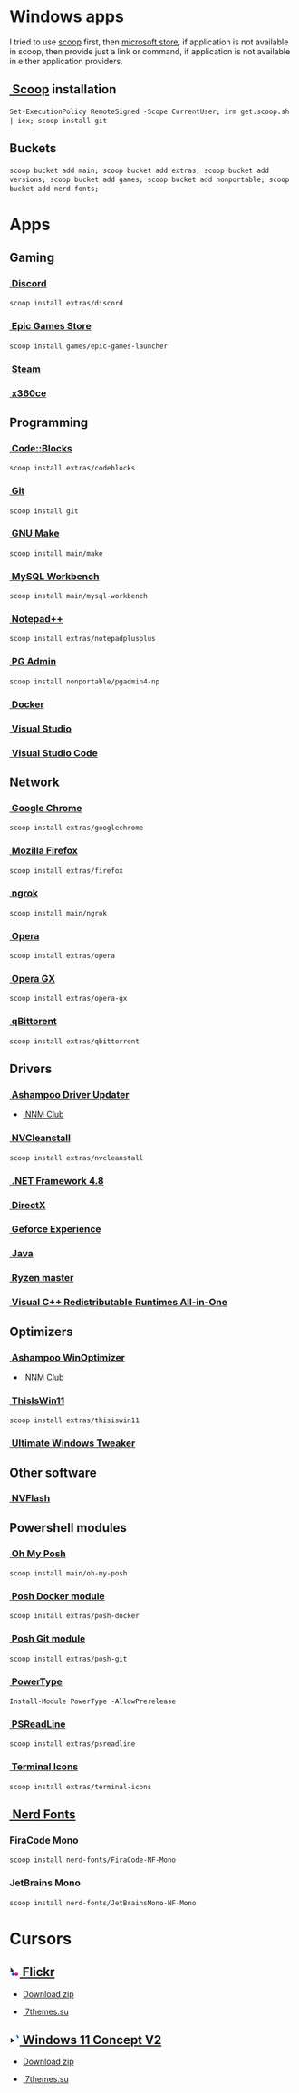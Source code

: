# Windows apps

I tried to use [scoop](https://scoop.sh) first, then [microsoft store](https://apps.microsoft.com/store/apps), if application is not available in scoop, then provide just a link or command, if application is not available in either application providers.

## [<img src="https://avatars.githubusercontent.com/u/16618068" alt="" style="height: 1.125rem;" /> Scoop](https://scoop.sh) installation

```pwsh
Set-ExecutionPolicy RemoteSigned -Scope CurrentUser; irm get.scoop.sh | iex; scoop install git
```

## Buckets

```pwsh
scoop bucket add main; scoop bucket add extras; scoop bucket add versions; scoop bucket add games; scoop bucket add nonportable; scoop bucket add nerd-fonts;
```

# Apps

## Gaming

### [<img src="https://discord.com/assets/847541504914fd33810e70a0ea73177e.ico" alt="" style="height: 1rem;" /> Discord](https://discord.com)

```pwsh
scoop install extras/discord
```

### [<img src="https://static-assets-prod.epicgames.com/epic-store/static/favicon.ico" alt="" style="height: 1rem;" /> Epic Games Store](https://store.epicgames.com)

```pwsh
scoop install games/epic-games-launcher
```

### [<img src="https://store.steampowered.com/favicon.ico" alt="" style="height: 1rem;" /> Steam](https://store.steampowered.com)

### [<img src="https://www.x360ce.com/favicon.x360ce.ico" alt="" style="height: 1rem;" /> x360ce](https://www.x360ce.com)

## Programming

### [<img src="https://www.codeblocks.org/images/logo160.png" alt="" style="height: 1rem;" /> Code::Blocks](http://www.codeblocks.org)

```pwsh
scoop install extras/codeblocks
```

### [<img src="https://git-scm.com/favicon.ico" alt="" style="height: 1rem;" /> Git](https://git-scm.com)

```pwsh
scoop install git
```

### [<img src="https://www.gnu.org/graphics/heckert_gnu.transp.small.png" alt="" style="height: 1rem;" /> GNU Make](https://www.gnu.org/software/make)

```pwsh
scoop install main/make
```

### [<img src="https://labs.mysql.com/common/themes/sakila/favicon.ico" alt="" style="height: 1rem;" /> MySQL Workbench](https://dev.mysql.com/downloads/workbench)

```pwsh
scoop install main/mysql-workbench
```

### [<img src="https://notepad-plus-plus.org/images/logo.svg" alt="" style="height: 1rem;" /> Notepad++](https://notepad-plus-plus.org/downloads)

```pwsh
scoop install extras/notepadplusplus
```

### [<img src="https://www.pgadmin.org/static/COMPILED/assets/img/favicon.ico" alt="" style="height: 1rem;" /> PG Admin](https://www.pgadmin.org)

```pwsh
scoop install nonportable/pgadmin4-np
```

### [<img src="https://www.docker.com/wp-content/uploads/2023/04/cropped-Docker-favicon-192x192.png" alt="" style="height: 1rem;" /> Docker](https://www.docker.com)

### [<img src="https://visualstudio.microsoft.com/wp-content/uploads/2022/11/vs-icon.svg" alt="" style="height: 1rem;" /> Visual Studio](https://visualstudio.microsoft.com)

### [<img src="https://code.visualstudio.com/favicon.ico" alt="" style="height: 1rem;" /> Visual Studio Code](https://code.visualstudio.com)

## Network

### [<img src="https://www.google.com/chrome/static/images/chrome-logo-m100.svg" alt="" style="height: 1rem;" /> Google Chrome](https://www.google.com/chrome)

```pwsh
scoop install extras/googlechrome
```

### [<img src="https://www.mozilla.org/media/img/favicons/firefox/browser/favicon-196x196.59e3822720be.png" alt="" style="height: 1rem;" /> Mozilla Firefox](https://www.mozilla.org/en-US/firefox)

```pwsh
scoop install extras/firefox
```

### [<img src="https://ngrok.com/static/img/favicon.png" alt="" style="height: 1rem;" /> ngrok](https://ngrok.com)

```pwsh
scoop install main/ngrok
```

### [<img src="https://cdn-production-opera-website.operacdn.com/staticfiles/assets/images/logo/logo-o.a069885fbe7c.svg" alt="" style="height: 1rem;" /> Opera](https://www.opera.com)

```pwsh
scoop install extras/opera
```

### [<img src="https://cdn-production-opera-website.operacdn.com/staticfiles/assets/images/pages/client/welcomeGx/favicon/favicon.6e8da31be579.ico" alt="" style="height: 1rem;" /> Opera GX](https://www.opera.com/gx)

```pwsh
scoop install extras/opera-gx
```

### [<img src="https://www.qbittorrent.org/favicon.ico" alt="" style="height: 1rem;" /> qBittorent](https://www.qbittorrent.org)

```pwsh
scoop install extras/qbittorrent
```

## Drivers

### [<img src="https://www.ashampoo.com/favicon.ico" alt="" style="height: 1rem;" /> Ashampoo Driver Updater](https://www.ashampoo.com/en-us/driver-updater)

* [<img src="https://nnmclub.to/favicon.ico" alt="" style="height: 1rem;" /> NNM Club](https://nnmclub.to/forum/viewtopic.php?t=1594138)

### [<img src="https://tpucdn.com/download/images/133_icon-v1685099743626.png" alt="" style="height: 1rem;" /> NVCleanstall](https://www.techpowerup.com/nvcleanstall)

```pwsh
scoop install extras/nvcleanstall
```

### [<img src="https://www.microsoft.com/favicon.ico" alt="" style="height: 1rem;" /> .NET Framework 4.8](https://dotnet.microsoft.com/en-us/download/dotnet-framework/net48)

### [<img src="https://www.microsoft.com/favicon.ico" alt="" style="height: 1rem;" /> DirectX](https://www.microsoft.com/en-us/download/details.aspx?id=35)

### [<img src="https://www.nvidia.com/favicon.ico" alt="" style="height: 1rem;" /> Geforce Experience](https://www.nvidia.com/ru-ru/geforce/geforce-experience)

### [<img src="https://www.oracle.com/asset/web/favicons/favicon-192.png" alt="" style="height: 1rem;" /> Java](https://www.java.com/en/download/manual.jsp)

### [<img src="https://www.amd.com/themes/custom/amd/favicon.ico" alt="" style="height: 1rem;" /> Ryzen master](https://www.amd.com/en/technologies/ryzen-master)

### [<img src="https://tpucdn.com/download/images/123_icon-v1685099743626.png" alt="" style="height: 1rem;" /> Visual C++ Redistributable Runtimes All-in-One](https://www.techpowerup.com/download/visual-c-redistributable-runtime-package-all-in-one)

## Optimizers

### [<img src="https://www.ashampoo.com/favicon.ico" alt="" style="height: 1rem;" /> Ashampoo WinOptimizer](https://www.ashampoo.com/en-us/winoptimizer-26)

* [<img src="https://nnmclub.to/favicon.ico" alt="" style="height: 1rem;" /> NNM Club](https://nnmclub.to/forum/viewtopic.php?t=1615298)

### [<img src="https://www.builtbybel.com/images/about/favicon.png" alt="" style="height: 1rem;" /> ThisIsWin11](https://github.com/builtbybel/ThisIsWin11)

```pwsh
scoop install extras/thisiswin11
```

### [<img src="https://www.thewindowsclub.com/wp-content/themes/the-windows-club/images/favicon.ico" alt="" style="height: 1rem;" /> Ultimate Windows Tweaker](https://www.thewindowsclub.com/ultimate-windows-tweaker-4-windows-10)

## Other software

### [<img src="https://tpucdn.com/download/images/11_icon-v1685099743626.png" alt="" style="height: 1rem;" /> NVFlash](https://www.techpowerup.com/download/nvidia-nvflash)

## Powershell modules

### [<img src="https://ohmyposh.dev/img/logo.svg" alt="" style="height: 1rem;" /> Oh My Posh](https://ohmyposh.dev)

```pwsh
scoop install main/oh-my-posh
```

### [<img src="https://ohmyposh.dev/img/logo.svg" alt="" style="height: 1rem;" /> Posh Docker module](https://ohmyposh.dev)

```pwsh
scoop install extras/posh-docker
```

### [<img src="https://ohmyposh.dev/img/logo.svg" alt="" style="height: 1rem;" /> Posh Git module](https://ohmyposh.dev)

```pwsh
scoop install extras/posh-git
```

### [<img src="https://learn.microsoft.com/en-us/powershell/media/index/ps_black_128.svg" alt="" style="height: 1rem;" /> PowerType](https://github.com/AnderssonPeter/PowerType)

```pwsh
Install-Module PowerType -AllowPrerelease
```

### [<img src="https://learn.microsoft.com/en-us/powershell/media/index/ps_black_128.svg" alt="" style="height: 1rem;" /> PSReadLine](https://learn.microsoft.com/en-us/powershell/module/psreadline/?view=powershell-7.3)

```pwsh
scoop install extras/psreadline
```

### [<img src="https://learn.microsoft.com/en-us/powershell/media/index/ps_black_128.svg" alt="" style="height: 1rem;" /> Terminal Icons](https://github.com/devblackops/Terminal-Icons)

```pwsh
scoop install extras/terminal-icons
```

## [<img src="https://www.nerdfonts.com/assets/img/nerd-fonts-logo.svg" alt="" style="height: 1rem;" /> Nerd Fonts](https://www.nerdfonts.com)

### FiraCode Mono

```pwsh
scoop install nerd-fonts/FiraCode-NF-Mono
```

### JetBrains Mono

```pwsh
scoop install nerd-fonts/JetBrainsMono-NF-Mono
```

# Cursors

## [<img src=".\cursors\Flickr\icon.png" alt="" style="height: 1.125rem;" /> Flickr](https://www.deviantart.com/alexgal23/art/Flickr-Cursors-721046420)

* [Download zip](.\cursors\Flickr\cursor.zip)

* [<img src="https://7themes.su/favicon.ico" alt="" style="height: 1rem;" /> 7themes.su](https://7themes.su/stuff/kursory_windows/flickr/7-1-0-1000)

## [<img src=".\cursors\Windows-11-concept\icon.png" alt="" style="height: 1.125rem;" /> Windows 11 Concept V2](https://www.deviantart.com/jepricreations/art/Windows-11-Cursors-Concept-v2-886489356)

* [Download zip](.\cursors\Windows-11-concept\cursor.zip)

* [<img src="https://7themes.su/favicon.ico" alt="" style="height: 1rem;" /> 7themes.su](https://7themes.su/stuff/kursory_windows/windows_11_cursors_concept/7-1-0-1149)


